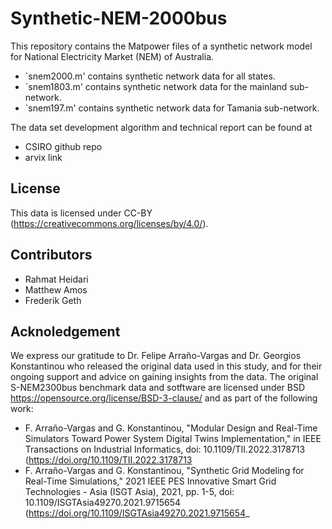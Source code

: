 # Synthetic-NEM-2000bus
This repository contains the Matpower files of a synthetic network model for National Electricity Market (NEM) of Australia.

- `snem2000.m'  contains synthetic network data for all states.
- `snem1803.m'  contains synthetic network data for the mainland sub-network.
- `snem197.m'   contains synthetic network data for Tamania sub-network.

The data set development algorithm and technical report can be found at
- CSIRO github repo
- arvix link


## License
This data is licensed under CC-BY (https://creativecommons.org/licenses/by/4.0/).

## Contributors
- Rahmat Heidari
- Matthew Amos
- Frederik Geth

## Acknoledgement
We express our gratitude to Dr. Felipe Arraño-Vargas and Dr. Georgios Konstantinou who released the original data used in this study, and for their ongoing support and advice on gaining insights from the data. The original S-NEM2300bus benchmark data and sotftware are licensed under BSD https://opensource.org/license/BSD-3-clause/ and as part of the following work:
- F. Arraño-Vargas and G. Konstantinou, "Modular Design and Real-Time Simulators Toward Power System Digital Twins Implementation," 
 	  in IEEE Transactions on Industrial Informatics, doi: 10.1109/TII.2022.3178713 (https://doi.org/10.1109/TII.2022.3178713
- F. Arraño-Vargas and G. Konstantinou, "Synthetic Grid Modeling for Real-Time Simulations," 2021 IEEE PES Innovative Smart Grid Technologies - Asia (ISGT Asia),
    2021, pp. 1-5, doi: 10.1109/ISGTAsia49270.2021.9715654 (https://doi.org/10.1109/ISGTAsia49270.2021.9715654_
